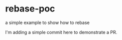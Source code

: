 # rebase-poc
a simple example to show how to rebase

I'm adding a simple commit here to demonstrate a PR.

